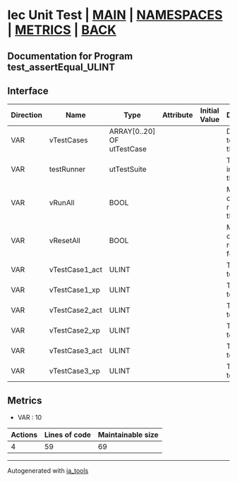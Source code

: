 # Iec Unit Test | [MAIN] | [NAMESPACES] | [METRICS] | [BACK]  

## Documentation for Program test_assertEqual_ULINT  

## Interface  

| Direction | Name | Type | Attribute | Initial Value | Documentation |
| --------- | ---- | ---- | --------- | ------------- | ------------- |
| VAR | vTestCases | ARRAY[0..20] OF utTestCase |  |  | Definition of all test cases for this POU |  
| VAR | testRunner | utTestSuite |  |  | Test Suite fb instance to run the tests |  
| VAR | vRunAll | BOOL |  |  | Manual command to run all tests for this POU |  
| VAR | vResetAll | BOOL |  |  | Manual command to reset all tests for this POU |  
| VAR | vTestCase1_act | ULINT |  |  | Test data 1 of test case 1 |  
| VAR | vTestCase1_xp | ULINT |  |  | Test data 2 of test case 1 |  
| VAR | vTestCase2_act | ULINT |  |  | Test data 1 of test case 2 |  
| VAR | vTestCase2_xp | ULINT |  |  | Test data 2 of test case 2 |  
| VAR | vTestCase3_act | ULINT |  |  | Test data 1 of test case 3 |  
| VAR | vTestCase3_xp | ULINT |  |  | Test data 2 of test case 3 |  


## Metrics  

- VAR : 10

| Actions | Lines of code | Maintainable size |
| ------- | ------------- | ----------------- |
| 4 | 59 | 69 |

---
Autogenerated with [ia_tools](https://github.com/tkucic/ia_tools)  

[MAIN]: ../../../../index.md
[NAMESPACES]: ../../nsList.md
[METRICS]: ../../../metrics.md
[BACK]: ../nsMain.md
